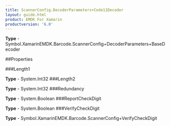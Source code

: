 ```yaml
---
title: ScannerConfig.DecoderParameters+Code11Decoder
layout: guide.html
product: EMDK For Xamarin 
productversion: '6.0' 
---
```


    

**Type** - Symbol.XamarinEMDK.Barcode.ScannerConfig+DecoderParameters+BaseDecoder

##Properties

###Length1

        

**Type** - System.Int32
###Length2

        

**Type** - System.Int32
###Redundancy

        

**Type** - System.Boolean
###ReportCheckDigit

        

**Type** - System.Boolean
###VerifyCheckDigit

        

**Type** - Symbol.XamarinEMDK.Barcode.ScannerConfig+VerifyCheckDigit

